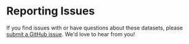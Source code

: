 # Reporting Issues

If you find issues with or have questions about these datasets, please [submit a GitHub issue](https://github.com/NessoTechnologies/cdi-acs/issues).  We'd love to hear from you!
